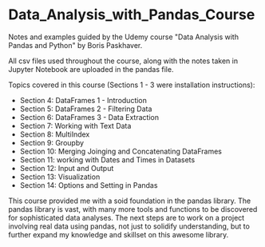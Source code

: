 # Data_Analysis_with_Pandas_Course
Notes and examples guided by the Udemy course "Data Analysis with Pandas and Python" by Boris Paskhaver.

All csv files used throughout the course, along with the notes taken in Jupyter Notebook are uploaded in the pandas file. 

Topics covered in this course (Sections 1 - 3 were installation instructions):
- Section 4: DataFrames 1 - Introduction
- Section 5: DataFrames 2 - Filtering Data
- Section 6: DataFrames 3 - Data Extraction
- Section 7: Working with Text Data
- Section 8: MultiIndex
- Section 9: Groupby
- Section 10: Merging Joinging and Concatenating DataFrames
- Section 11: working with Dates and Times in Datasets
- Section 12: Input and Output
- Section 13: Visualization
- Section 14: Options and Setting in Pandas

This course provided me with a soid foundation in the pandas library. The pandas library is vast, with many more tools and functions to be discovered for sophisticated data analyses. The next steps are to work on a project involving real data using pandas, not just to solidify understanding, but to further expand my knowledge and skillset on this awesome library. 
